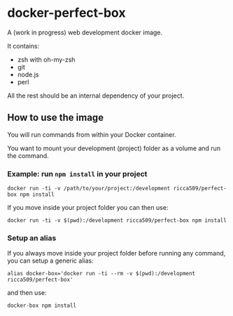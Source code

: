 # docker-perfect-box

A (work in progress) web development docker image.

It contains:
 - zsh with oh-my-zsh
 - git
 - node.js
 - perl

 All the rest should be an internal dependency of your project.

## How to use the image

You will run commands from within your Docker container. 

You want to mount your development (project) folder as a volume
and run the command.

### Example: run `npm install` in your project

```
docker run -ti -v /path/to/your/project:/development ricca509/perfect-box npm install
```

If you move inside your project folder you can then use:

```
docker run -ti -v $(pwd):/development ricca509/perfect-box npm install
```

### Setup an alias
If you always move inside your project folder before running any command,
you can setup a generic alias:

```
alias docker-box='docker run -ti --rm -v $(pwd):/development ricca509/perfect-box'
```

and then use:

```
docker-box npm install
```

